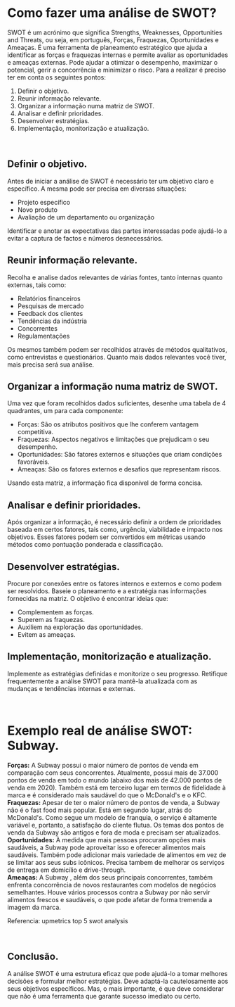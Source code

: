 # Como fazer uma análise de SWOT?
SWOT é um acrónimo que significa Strengths, Weaknesses, Opportunities and Threats, ou seja, em português, Forças, Fraquezas, Oportunidades e Ameaças. É uma ferramenta de planeamento estratégico que ajuda a identificar as forças e fraquezas internas e permite avaliar as oportunidades e ameaças externas. Pode ajudar a otimizar o desempenho, maximizar o potencial, gerir a concorrência e minimizar o risco. Para a realizar é preciso ter em conta os seguintes pontos:
1. Definir o objetivo. 
2. Reunir informação relevante.
3. Organizar a informação numa matriz de SWOT. 
4. Analisar e definir prioridades.
5. Desenvolver estratégias. 
6. Implementação, monitorização e atualização.

&nbsp;  

## Definir o objetivo. 
Antes de iniciar a análise de SWOT é necessário ter um objetivo claro e específico. A mesma pode ser precisa em diversas situações: 
- Projeto específico 
- Novo produto 
- Avaliação de um departamento ou organização 

Identificar e anotar as expectativas das partes interessadas pode ajudá-lo a evitar a captura de factos e números desnecessários. 

## Reunir informação relevante. 
Recolha e analise dados relevantes de várias fontes, tanto internas quanto externas, tais como: 
- Relatórios financeiros 
- Pesquisas de mercado 
- Feedback dos clientes 
- Tendências da indústria 
- Concorrentes 
- Regulamentações 

Os mesmos também podem ser recolhidos através de métodos qualitativos, como entrevistas e questionários. Quanto mais dados relevantes você tiver, mais precisa será sua análise. 

## Organizar a informação numa matriz de SWOT. 
Uma vez que foram recolhidos dados suficientes, desenhe uma tabela de 4 quadrantes, um para cada componente: 
- Forças: São os atributos positivos que lhe conferem vantagem competitiva. 
- Fraquezas: Aspectos negativos e limitações que prejudicam o seu desempenho. 
- Oportunidades: São fatores externos e situações que criam condições favoráveis. 
- Ameaças: São os fatores externos e desafios que representam riscos. 

Usando esta matriz, a informação fica disponível de forma concisa. 

## Analisar e definir prioridades. 

Após organizar a informação, é necessário definir a ordem de prioridades baseada em certos fatores, tais como, urgência, viabilidade e impacto nos objetivos. Esses fatores podem ser convertidos em métricas usando métodos como pontuação ponderada e classificação. 

## Desenvolver estratégias. 
Procure por conexões entre os fatores internos e externos e como podem ser resolvidos. Baseie o planeamento e a estratégia nas informações fornecidas na matriz. O objetivo é encontrar ideias que: 
- Complementem as forças. 
- Superem as fraquezas. 
- Auxiliem na exploração das oportunidades. 
- Evitem as ameaças. 

## Implementação, monitorização e atualização. 
Implemente as estratégias definidas e monitorize o seu progresso. Retifique frequentemente a análise SWOT para mantê-la atualizada com as mudanças e tendências internas e externas.

&nbsp; 

# Exemplo real de análise SWOT: Subway.
**Forças:** A Subway possui o maior número de pontos de venda em comparação com seus concorrentes. Atualmente, possui mais de 37.000 pontos de venda em todo o mundo (abaixo dos mais de 42.000 pontos de venda em 2020). Também está em terceiro lugar em termos de fidelidade à marca e é considerado mais saudável do que o McDonald's e o KFC.   
**Fraquezas:** Apesar de ter o maior número de pontos de venda, a Subway não é o fast food mais popular. Está em segundo lugar, atrás do McDonald's. Como segue um modelo de franquia, o serviço é altamente variável e, portanto, a satisfação do cliente flutua. Os temas dos pontos de venda da Subway são antigos e fora de moda e precisam ser atualizados.   
**Oportunidades:** À medida que mais pessoas procuram opções mais saudáveis, a Subway pode aproveitar isso e oferecer alimentos mais saudáveis. Também pode adicionar mais variedade de alimentos em vez de se limitar aos seus subs icônicos. Precisa tambem de melhorar os serviços de entrega em domicílio e drive-through.   
**Ameaças:** A Subway , além dos seus principais concorrentes, também enfrenta concorrência de novos restaurantes com modelos de negócios semelhantes. Houve vários processos contra a Subway por não servir alimentos frescos e saudáveis, o que pode afetar de forma tremenda a imagem da marca. 

Referencia: upmetrics top 5 swot analysis 

&nbsp; 

## Conclusão. 
A análise SWOT é uma estrutura eficaz que pode ajudá-lo a tomar melhores decisões e formular melhor estratégias. Deve adaptá-la cautelosamente aos seus objetivos específicos. Mas, o mais importante, é que deve considerar que não é uma ferramenta que garante sucesso imediato ou certo. 
